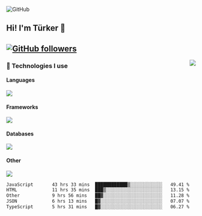 ![GitHub](https://github.com/turkwr/turkwr/assets/63150613/e5462c44-ccab-48a0-8a33-9f1ea91ff35d)
<!-- ## Hi! I'm Türker 🖐️ -->

##  Hi! I'm Türker 👋
## [![GitHub followers](https://img.shields.io/github/followers/turkwr?color=333&label=Follow&logo=github&logoColor=fff&style=flat-square)](https://github.com/turkwr?tab=followers)
<a href="https://discord.com/users/162740870607536128">
 <img src="https://lanyard.cnrad.dev/api/162740870607536128?hideTimestamp=true&idleMessage=Just%20chillin'%20at%20the%20moment&bg=161a23&animated=true" align="right" />
</a>

### 🧠 Technologies I use
#### Languages
![](https://skillicons.dev/icons?i=js,ts,py,php,go&theme=dark&perline=6)
#### Frameworks
![](https://skillicons.dev/icons?i=next,react,nodejs,tailwind,bootstrap,express&theme=dark&perline=6)
#### Databases
![](https://skillicons.dev/icons?i=mongodb,mysql,sqlite,postgres&theme=dark&perline=6)
#### Other
![](https://skillicons.dev/icons?i=github,git,figma,photoshop,cloudflare,vercel,replit,vscode,visualstudio,discord&theme=dark&perline=6)


<!--START_SECTION:waka-->

```txt
JavaScript       43 hrs 33 mins  ████████████▒░░░░░░░░░░░░   49.41 %
HTML             11 hrs 35 mins  ███▒░░░░░░░░░░░░░░░░░░░░░   13.15 %
Other            9 hrs 56 mins   ██▓░░░░░░░░░░░░░░░░░░░░░░   11.28 %
JSON             6 hrs 13 mins   █▓░░░░░░░░░░░░░░░░░░░░░░░   07.07 %
TypeScript       5 hrs 31 mins   █▓░░░░░░░░░░░░░░░░░░░░░░░   06.27 %
```

<!--END_SECTION:waka-->
